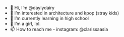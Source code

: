 - 👋 Hi, I’m @daylydairy
- 👀 I’m interested in architecture and kpop (stray kids)
- 🌱 I’m currently learning in high school
- 💞️ I’m a girl, lol.
- 📫 How to reach me - instagram: @clarissaasia

<!---
daylydairy/daylydairy is a ✨ special ✨ repository because its `README.md` (this file) appears on your GitHub profile.
You can click the Preview link to take a look at your changes.
--->
